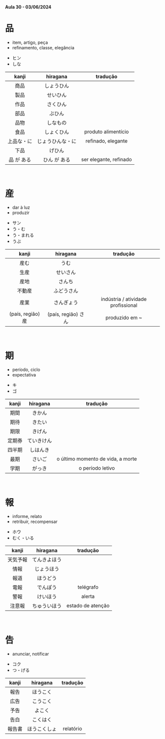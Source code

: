 #### Aula 30 - 03/06/2024


# 品
<ul><li>item, artigo, peça</li><li>refinamento, classe, elegância</li></ul>

<ul><li>ヒン</li><li>しな</li></ul>

| kanji | hiragana | tradução |
|:---:|:---:|:---:|
| 商品 | しょうひん |  |
| 製品 | せいひん |  |
| 作品 | さくひん |  |
| 部品 | ぶひん |  |
| 品物 | しなもの |  |
| 食品 | しょくひん | produto alimentício |
| 上品な・に | じょうひんな・に | refinado, elegante |
| 下品 | げひん |  |
| 品 が ある | ひん が ある | ser elegante, refinado |

<br>


# 産
<ul><li>dar à luz</li><li>produzir</li></ul>

<ul><li>サン</li><li>う・む</li><li>う・まれる</li><li>うぶ</li></ul>

| kanji | hiragana | tradução |
|:---:|:---:|:---:|
| 産む | うむ |  |
| 生産 | せいさん |  |
| 産地 | さんち |  |
| 不動産 | ふどうさん |  |
| 産業 | さんぎょう | indústria / atividade profissional |
| (país, região) 産 | (país, região) さん | produzido em ~ |

<br>


# 期
<ul><li>período, ciclo</li><li>expectativa</li></ul>

<ul><li>キ</li><li>ゴ</li></ul>

| kanji | hiragana | tradução |
|:---:|:---:|:---:|
| 期間 | きかん |  |
| 期待 | きたい |  |
| 期限 | きげん |  |
| 定期券 | ていきけん |  |
| 四半期 | しはんき |  |
| 最期 | さいご | o último momento de vida, a morte |
| 学期 | がっき | o período letivo |

<br>


# 報
<ul><li>informe, relato</li><li>retribuir, recompensar</li></ul>

<ul><li>ホウ</li><li>むく・いる</li></ul>

| kanji | hiragana | tradução |
|:---:|:---:|:---:|
| 天気予報 | てんきよほう |  |
| 情報 | じょうほう |  |
| 報道 | ほうどう |  |
| 電報 | でんぽう | telégrafo |
| 警報 | けいほう | alerta |
| 注意報 | ちゅういほう | estado de atenção |

<br>


# 告
- anunciar, notificar

<ul><li>コク</li><li>つ・げる</li></ul>

| kanji | hiragana | tradução |
|:---:|:---:|:---:|
| 報告 | ほうこく |  |
| 広告 | こうこく |  |
| 予告 | よこく |  |
| 告白 | こくはく |  |
| 報告書 | ほうこくしょ | relatório |